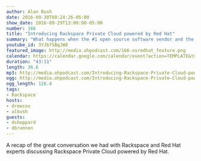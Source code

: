 ```yaml
---
author: Alan Bush
date: 2016-09-30T08:24:26-05:00
show_date: 2016-09-29T13:00:00-05:00
number: 166
title: "Introducing Rackspace Private Cloud powered by Red Hat"
summary: "What happens when the #1 open source software vendor and the #1 operator of OpenStack clouds comes together? You get Rackspace Private Cloud powered by Red Hat — a Red Hat OpenStack platform and Rackspace Fanatical Support. On this week's Office hours, join Rackspace and Red Hat OpenStack experts as they discuss the joint partnership and how we are offering choice, ease of consumption, innovation, and enterprise support together."
youtube_id: 3YJb7SBqJW8
featured_image: http://media.ohpodcast.com/166-osredhat_feature.png
calendar: https://calendar.google.com/calendar/event?action=TEMPLATE&tmeid=ZDMyYjlxNG8wNDRnNW84bG5iazFsdXBhY2sgZmxwOXFtZW9mYWYwNTM4anU1Y21sb3Vic29AZw&tmsrc=flp9qmeofaf0538ju5cmloubso%40group.calendar.google.com
duration: "43:11"
length: 36.6
mp3: http://media.ohpodcast.com/Introducing-Rackspace-Private-Cloud-powered-by-Red-Hat.mp3
ogg: http://media.ohpodcast.com/Introducing-Rackspace-Private-Cloud-powered-by-Red-Hat.ogg
ogg_length: 126.4
tags:
- Rackspace
hosts:
- drewcox
- albush
guests:
- dsheppard
- dbrannon
---
```

A recap of the great conversation we had with Rackspace and Red Hat experts discussing Rackspace Private Cloud powered by Red Hat.

<!--more-->
